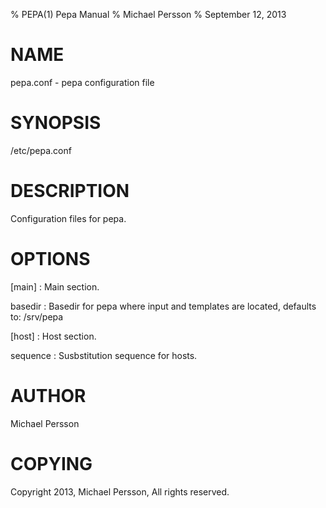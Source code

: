 % PEPA(1) Pepa Manual
% Michael Persson
% September 12, 2013

# NAME

pepa.conf - pepa configuration file

# SYNOPSIS

/etc/pepa.conf

# DESCRIPTION

Configuration files for pepa.

# OPTIONS

[main]
:   Main section.

basedir
:   Basedir for pepa where input and templates are located, defaults to: /srv/pepa

[host]
:   Host section.

sequence
:   Susbstitution sequence for hosts.

# AUTHOR

Michael Persson

# COPYING

Copyright 2013, Michael Persson, All rights reserved.
